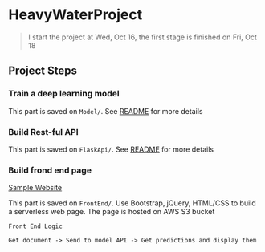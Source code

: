 # HeavyWaterProject
> I start the project at Wed, Oct 16, the first stage is finished on Fri, Oct 18

## Project Steps

### Train a deep learning model
This part is saved on `Model/`. See <a href=https://github.com/XiplusChenyu/HeavyWaterProject/blob/master/Model/README.md>README</a> for more details

### Build Rest-ful API
This part is saved on `FlaskApi/`. See <a href=https://github.com/XiplusChenyu/HeavyWaterProject/blob/master/FlaskApi/README.md>README</a> for more details



### Build frond end page
<a href=http://document-classification-buk.s3-website-us-west-1.amazonaws.com/> Sample Website </a>  

This part is saved on `FrontEnd/`. Use Bootstrap, jQuery, HTML/CSS to build a serverless web page. The page is hosted on AWS S3 bucket

```
Front End Logic

Get document -> Send to model API -> Get predictions and display them
```

